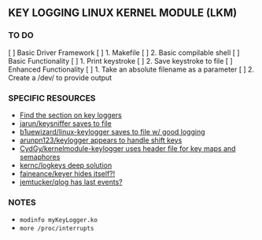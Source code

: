 ## KEY LOGGING LINUX KERNEL MODULE (LKM)

### TO DO
[ ] Basic Driver Framework
    [ ] 1. Makefile
    [ ] 2. Basic compilable shell
[ ] Basic Functionality
    [ ] 1. Print keystroke
    [ ] 2. Save keystroke to file
[ ] Enhanced Functionality
    [ ] 1. Take an absolute filename as a parameter
    [ ] 2. Create a /dev/ to provide output

### SPECIFIC RESOURCES

- [Find the section on key loggers](derekmolloy.ie/writing-a-linux-kernel-module-part-1-introduction/)
- [jarun/keysniffer saves to file](https://github.com/jarun/keysniffer/blob/master/keysniffer.c)
- [b1uewizard/linux-keylogger saves to file w/ good logging](https://github.com/b1uewizard/linux-keylogger/blob/master/kb.c)
- [arunpn123/keylogger appears to handle shift keys](https://github.com/arunpn123/keylogger/blob/master/keylogger.c)
- [CydGy/kernelmodule-keylogger uses header file for key maps and semaphores](https://github.com/CydGy/kernelmodule-keylogger/blob/master/keylogger.c)
- [kernc/logkeys deep solution](https://github.com/kernc/logkeys)
- [faineance/keyer hides itself?!](https://github.com/faineance/keyer)
- [jemtucker/qlog has last events?](https://github.com/jemtucker/qlog/blob/master/src/keylogger.c)

### NOTES

- ```modinfo myKeyLogger.ko```
- ```more /proc/interrupts```
